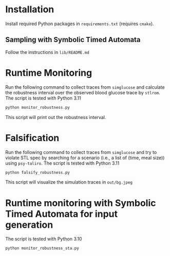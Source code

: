 # Installation

Install required Python packages in `requirements.txt` (requires `cmake`).

## Sampling with Symbolic Timed Automata
Follow the instructions in ```lib/README.md```


# Runtime Monitoring

Run the following command to collect traces from `simglucose` and calculate the robustness interval over the observed blood glucose trace by `stlrom`.
The script is tested with Python 3.11

```bash
python monitor_robustness.py
```
This script will print out the robustness interval.

# Falsification

Run the following command to collect traces from `simglucose` and try to violate STL spec by searching for a scenario (i.e., a list of (time, meal size)) using `psy-taliro`.
The script is tested with Python 3.11

```bash
python falsify_robustness.py
```
This script will visualize the simulation traces in `out/bg.jpeg`


# Runtime monitoring with Symbolic Timed Automata for input generation
The script is tested with Python 3.10

```bash
python monitor_robustness_sta.py
```
